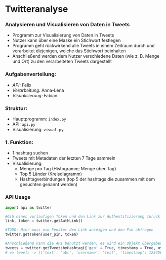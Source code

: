 # Twitteranalyse

### Analysieren und Visualisieren von Daten in Tweets

- Programm zur Visualisierung von Daten in Tweets
- Nutzer kann über eine Maske ein Stichwort festlegen
- Programm geht rückwirkend alle Tweets in einem Zeitraum durch und verarbeitet diejenigen, welche das Stichwort beinhalten
- Anschließend werden dem Nutzer verschiedene Daten (wie z. B. Menge und Ort) zu den verarbeiteten Tweets dargestellt

### Aufgabenverteilung:

- _API:_ Felix
- _Verarbeitung:_ Anna-Lena
- _Visualisierung:_ Fabian

### Struktur:

- Hauptprogramm: `index.py`
- API: `api.py`
- Visualisierung: `visual.py`

### 1. Funktion:

- 1 hashtag suchen
- Tweets mit Metadaten der letzten 7 Tage sammeln
- Visualisierung:
  - Menge pro Tag (Histogramm; Menge über Tag)
  - Top 5 Länder (Kreisdiagramm)
  - Hashtagverbindungen (top 5 der hashtags die zusammen mit dem gesuchten genannt werden)

### API Usage

```python
import api as twitter

#Gib einen vorläufigen Token und den Link zur Authentifizierung zurück
link, token = twitter.getAuthLink()

#TODO: Hier muss ein Fenster den Link anzeigen und den Pin abfragen
twitter.getToken(user_pin, token)

#Anschließend kann die API benutzt werden, es wird ein Objekt übergeben, dass die erwarteten Rückgabewerte beschreibt
tweets = twitter.getTweetsbyHashtag({'geo' = True, timestamp = True, username = False})
# => tweets -> [['text': 'abc', 'username': 'test', 'timestamp': 123456, 'geo': 'de'], [...], ...]
```
